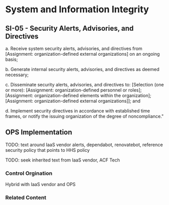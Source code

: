 # System and Information Integrity
## SI-05 - Security Alerts, Advisories, and Directives

a. Receive system security alerts, advisories, and directives from [Assignment: organization-defined external organizations] on an ongoing basis;

b. Generate internal security alerts, advisories, and directives as deemed necessary;

c. Disseminate security alerts, advisories, and directives to: [Selection (one or more): [Assignment: organization-defined personnel or roles]; [Assignment: organization-defined elements within the organization]; [Assignment: organization-defined external organizations]]; and

d. Implement security directives in accordance with established time frames, or notify the issuing organization of the degree of noncompliance."

## OPS Implementation

TODO: text around IaaS vendor alerts, dependabot, renovatebot, reference security policy that points to HHS policy

TODO: seek inherited text from IaaS vendor, ACF Tech

### Control Orgination

Hybrid with IaaS vendor and OPS

### Related Content
